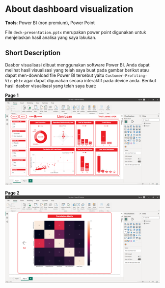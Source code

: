 # About dashboard visualization

**Tools**: Power BI (non premium), Power Point

File `deck-presentation.pptx` merupakan power point digunakan untuk menjelaskan hasil analisa yang saya lakukan.

## Short Description
Dasbor visualisasi dibuat menggunakan software Power BI. Anda dapat melihat hasil visualisasi yang telah saya buat pada gambar berikut atau dapat men-download file Power BI tersebut yaitu `Customer-Profiling-Viz.pbix` agar dapat digunakan secara interaktif pada device anda. Berikut hasil dasbor visualisasi yang telah saya buat:

**Page 1**
![Page 1](dashboard/dashboard-page%201.png)

**Page 2**
![Page 2](dashboard/dashboard-page%202.png)


